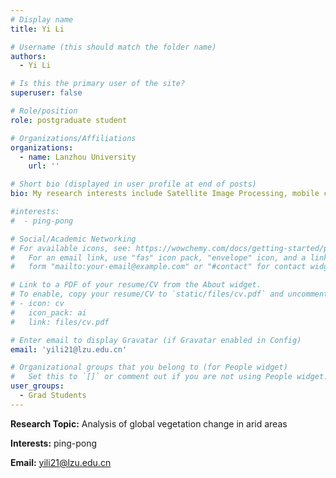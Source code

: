 ```yaml
---
# Display name
title: Yi Li

# Username (this should match the folder name)
authors:
  - Yi Li

# Is this the primary user of the site?
superuser: false

# Role/position
role: postgraduate student

# Organizations/Affiliations
organizations:
  - name: Lanzhou University
    url: ''

# Short bio (displayed in user profile at end of posts)
bio: My research interests include Satellite Image Processing, mobile computing and programmable matter.

#interests:
#  - ping-pong

# Social/Academic Networking
# For available icons, see: https://wowchemy.com/docs/getting-started/page-builder/#icons
#   For an email link, use "fas" icon pack, "envelope" icon, and a link in the
#   form "mailto:your-email@example.com" or "#contact" for contact widget.

# Link to a PDF of your resume/CV from the About widget.
# To enable, copy your resume/CV to `static/files/cv.pdf` and uncomment the lines below.
# - icon: cv
#   icon_pack: ai
#   link: files/cv.pdf

# Enter email to display Gravatar (if Gravatar enabled in Config)
email: 'yili21@lzu.edu.cn'

# Organizational groups that you belong to (for People widget)
#   Set this to `[]` or comment out if you are not using People widget.
user_groups:
  - Grad Students
---
```


**Research Topic:** Analysis of global vegetation change in arid areas

**Interests:** ping-pong

**Email:** yili21@lzu.edu.cn
